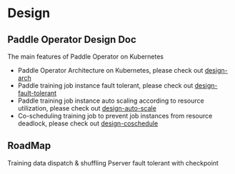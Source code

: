# Design

## Paddle Operator Design Doc

The main features of Paddle Operator on Kubernetes
 
* Paddle Operator Architecture on Kubernetes, please check out [design-arch](design-arch.md)  
* Paddle training job instance fault tolerant, please check out [design-fault-tolerant](design-fault-tolerant.md)
* Paddle training job instance auto scaling according to resource utilization, please check out [design-auto-scale](design-auto-scale.md)
* Co-scheduling training job to prevent job instances from resource deadlock, please check out [design-coschedule](design-coschedule.md)

## RoadMap

Training data dispatch & shuffling
Pserver fault tolerant with checkpoint
